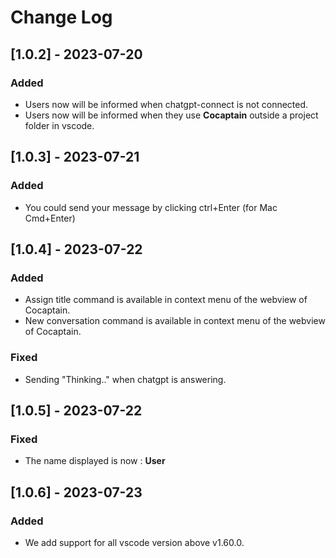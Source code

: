 # Change Log

## [1.0.2] - 2023-07-20
### Added
- Users now will be informed when chatgpt-connect is not connected.
- Users now will be informed when they use **Cocaptain** outside a project folder in vscode.

## [1.0.3] - 2023-07-21
### Added
- You could send your message by clicking ctrl+Enter (for Mac Cmd+Enter)

## [1.0.4] - 2023-07-22
### Added
- Assign title command is available in context menu of the webview of Cocaptain.
- New conversation command is available in context menu of the webview of Cocaptain.

### Fixed
- Sending "Thinking.." when chatgpt is answering.

## [1.0.5] - 2023-07-22
### Fixed
- The name displayed is now : **User**

## [1.0.6] - 2023-07-23
### Added
- We add support for all vscode version above v1.60.0.
